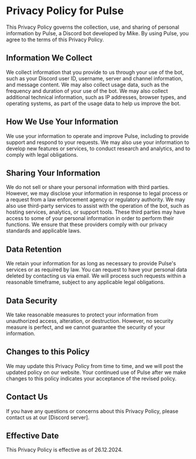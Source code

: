 # Privacy Policy for Pulse

This Privacy Policy governs the collection, use, and sharing of personal information by Pulse, a Discord bot developed by Mike. By using Pulse, you agree to the terms of this Privacy Policy.

## Information We Collect

We collect information that you provide to us through your use of the bot, such as your Discord user ID, username, server and channel information, and message content. We may also collect usage data, such as the frequency and duration of your use of the bot. We may also collect additional technical information, such as IP addresses, browser types, and operating systems, as part of the usage data to help us improve the bot.

## How We Use Your Information

We use your information to operate and improve Pulse, including to provide support and respond to your requests. We may also use your information to develop new features or services, to conduct research and analytics, and to comply with legal obligations.

## Sharing Your Information

We do not sell or share your personal information with third parties. However, we may disclose your information in response to legal process or a request from a law enforcement agency or regulatory authority. We may also use third-party services to assist with the operation of the bot, such as hosting services, analytics, or support tools. These third parties may have access to some of your personal information in order to perform their functions. We ensure that these providers comply with our privacy standards and applicable laws.

## Data Retention

We retain your information for as long as necessary to provide Pulse's services or as required by law. You can request to have your personal data deleted by contacting us via email. We will process such requests within a reasonable timeframe, subject to any applicable legal obligations.

## Data Security

We take reasonable measures to protect your information from unauthorized access, alteration, or destruction. However, no security measure is perfect, and we cannot guarantee the security of your information.

## Changes to this Policy

We may update this Privacy Policy from time to time, and we will post the updated policy on our website. Your continued use of Pulse after we make changes to this policy indicates your acceptance of the revised policy.

## Contact Us

If you have any questions or concerns about this Privacy Policy, please contact us at our [Discord server].

## Effective Date

This Privacy Policy is effective as of 26.12.2024.
